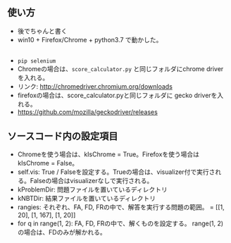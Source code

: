 ## 使い方
* 後でちゃんと書く
* win10 + Firefox/Chrome + python3.7 で動かした。

## 
* `pip selenium`
* Chromeの場合は、`score_calculator.py` と同じフォルダにchrome driverを入れる。
 * リンク: http://chromedriver.chromium.org/downloads
*  firefoxの場合は、score_calculator.pyと同じフォルダに gecko driverを入れる。
 * https://github.com/mozilla/geckodriver/releases


 ## ソースコード内の設定項目
* Chromeを使う場合は、kIsChrome = True。Firefoxを使う場合はkIsChrome = False。
* self.vis: True / Falseを設定する。Trueの場合は、visualizer付で実行される。Falseの場合はvisualizerなしで実行される。
* kProblemDir: 問題ファイルを置いているディレクトリ
* kNBTDir: 結果ファイルを置いているディレクトリ
* rangies: それぞれ、FA, FD, FRの中で、解答を実行する問題の範囲。 = [[1, 20], [1, 167], [1, 20]]
* for q in range(1, 2):  FA, FD, FRの中で、解くものを設定する。 range(1, 2)の場合は、FDのみが解かれる。
 
